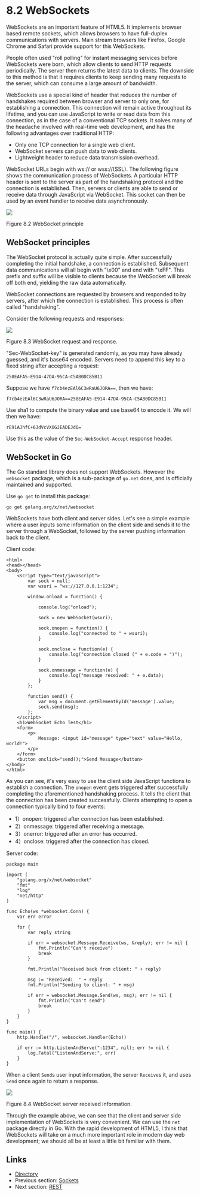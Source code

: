 # 8.2 WebSockets

WebSockets are an important feature of HTML5. It implements browser based remote sockets, which allows browsers to have full-duplex communications with servers. Main stream browsers like Firefox, Google Chrome and Safari provide support for this WebSockets.

People often used "roll polling" for instant messaging services before WebSockets were born, which allow clients to send HTTP requests periodically. The server then returns the latest data to clients. The downside to this method is that it requires clients to keep sending many requests to the server, which can consume a large amount of bandwidth.

WebSockets use a special kind of header that reduces the number of handshakes required between browser and server to only one, for establishing a connection. This connection will remain active throughout its lifetime, and you can use JavaScript to write or read data from this connection, as in the case of a conventional TCP sockets. It solves many of the headache involved with real-time web development, and has the following advantages over traditional HTTP:

- Only one TCP connection for a single web client.
- WebSocket servers can push data to web clients.
- Lightweight header to reduce data transmission overhead.

WebSocket URLs begin with ws:// or wss://(SSL). The following figure shows the communication process of WebSockets. A particular HTTP header is sent to the server as part of the handshaking protocol and the connection is established. Then, servers or clients are able to send or receive data through JavaScript via WebSocket. This socket can then be used by an event handler to receive data asynchronously.

![](images/8.2.websocket.png?raw=true)

Figure 8.2 WebSocket principle

## WebSocket principles

The WebSocket protocol is actually quite simple. After successfully completing the initial handshake, a connection is established. Subsequent data communications will all begin with "\x00" and end with "\xFF". This prefix and suffix will be visible to clients because the WebSocket will break off both end, yielding the raw data automatically.

WebSocket connections are requested by browsers and responded to by servers, after which the connection is established. This process is often called "handshaking". 

Consider the following requests and responses:

![](images/8.2.websocket2.png?raw=true)

Figure 8.3 WebSocket request and response.

"Sec-WebSocket-key" is generated randomly, as you may have already guessed, and it's base64 encoded. Servers need to append this key to a fixed string after accepting a request:

	258EAFA5-E914-47DA-95CA-C5AB0DC85B11

Suppose we have `f7cb4ezEAl6C3wRaU6JORA==`, then we have:

	f7cb4ezEAl6C3wRaU6JORA==258EAFA5-E914-47DA-95CA-C5AB0DC85B11

Use sha1 to compute the binary value and use base64 to encode it. We will then we have:

	rE91AJhfC+6JdVcVXOGJEADEJdQ=

Use this as the value of the `Sec-WebSocket-Accept` response header.

## WebSocket in Go

The Go standard library does not support WebSockets. However the `websocket` package, which is a sub-package of `go.net` does, and is officially maintained and supported.

Use `go get` to install this package:

	go get golang.org/x/net/websocket

WebSockets have both client and server sides. Let's see a simple example where a user inputs some information on the client side and sends it to the server through a WebSocket, followed by the server pushing information back to the client.

Client code:

	<html>
	<head></head>
	<body>
		<script type="text/javascript">
			var sock = null;
			var wsuri = "ws://127.0.0.1:1234";

			window.onload = function() {

				console.log("onload");

				sock = new WebSocket(wsuri);

				sock.onopen = function() {
					console.log("connected to " + wsuri);
				}

				sock.onclose = function(e) {
					console.log("connection closed (" + e.code + ")");
				}

				sock.onmessage = function(e) {
					console.log("message received: " + e.data);
				}
			};

			function send() {
				var msg = document.getElementById('message').value;
				sock.send(msg);
			};
		</script>
		<h1>WebSocket Echo Test</h1>
		<form>
			<p>
				Message: <input id="message" type="text" value="Hello, world!">
			</p>
		</form>
		<button onclick="send();">Send Message</button>
	</body>
	</html>

As you can see, it's very easy to use the client side JavaScript functions to establish a connection. The `onopen` event gets triggered after successfully completing the aforementioned handshaking process. It tells the client that the connection has been created successfully. Clients attempting to open a connection typically bind to four events:

- 1）onopen: triggered after connection has been established.
- 2）onmessage: triggered after receiving a message.
- 3）onerror: triggered after an error has occurred.
- 4）onclose: triggered after the connection has closed.

Server code:

	package main

	import (
		"golang.org/x/net/websocket"
		"fmt"
		"log"
		"net/http"
	)

	func Echo(ws *websocket.Conn) {
		var err error

		for {
			var reply string

			if err = websocket.Message.Receive(ws, &reply); err != nil {
				fmt.Println("Can't receive")
				break
			}

			fmt.Println("Received back from client: " + reply)

			msg := "Received:  " + reply
			fmt.Println("Sending to client: " + msg)

			if err = websocket.Message.Send(ws, msg); err != nil {
				fmt.Println("Can't send")
				break
			}
		}
	}

	func main() {
		http.Handle("/", websocket.Handler(Echo))

		if err := http.ListenAndServe(":1234", nil); err != nil {
			log.Fatal("ListenAndServe:", err)
		}
	}

When a client `Send`s user input information, the server `Receive`s it, and uses `Send` once again to return a response.

![](images/8.2.websocket3.png?raw=true)

Figure 8.4 WebSocket server received information.

Through the example above, we can see that the client and server side implementation of WebSockets is very convenient. We can use the `net` package directly in Go. With the rapid development of HTML5, I think that WebSockets will take on a much more important role in modern day web development; we should all be at least a little bit familiar with them.

## Links

- [Directory](preface.md)
- Previous section: [Sockets](08.1.md)
- Next section: [REST](08.3.md)
